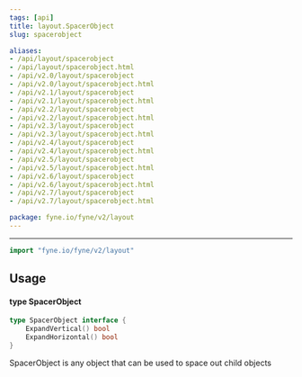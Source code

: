 ```yaml
---
tags: [api]
title: layout.SpacerObject
slug: spacerobject

aliases:
- /api/layout/spacerobject
- /api/layout/spacerobject.html
- /api/v2.0/layout/spacerobject
- /api/v2.0/layout/spacerobject.html
- /api/v2.1/layout/spacerobject
- /api/v2.1/layout/spacerobject.html
- /api/v2.2/layout/spacerobject
- /api/v2.2/layout/spacerobject.html
- /api/v2.3/layout/spacerobject
- /api/v2.3/layout/spacerobject.html
- /api/v2.4/layout/spacerobject
- /api/v2.4/layout/spacerobject.html
- /api/v2.5/layout/spacerobject
- /api/v2.5/layout/spacerobject.html
- /api/v2.6/layout/spacerobject
- /api/v2.6/layout/spacerobject.html
- /api/v2.7/layout/spacerobject
- /api/v2.7/layout/spacerobject.html

package: fyne.io/fyne/v2/layout
---
```



---
```go
import "fyne.io/fyne/v2/layout"
```

## Usage

#### type SpacerObject

```go
type SpacerObject interface {
	ExpandVertical() bool
	ExpandHorizontal() bool
}
```

SpacerObject is any object that can be used to space out child objects

